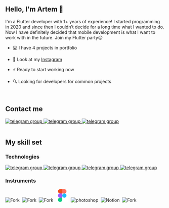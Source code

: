 ## <div align="left">Hello, I'm Artem 👋

I'm a Flutter developer with 1+ years of experience! I started programming in 2020 and since then I couldn’t decide for a long time what I wanted to do.  Now I have definitely decided that mobile development is what I want to work with in the future. Join my Flutter party😉</div>  
  

- 💻 I have 4 projects in portfolio  
  

- 👀 Look at my [Instagram](https://www.instagram.com/kobetskiy.dev)  
  

- ⚡️ Ready to start working now  
  

- 🔍 Looking for developers for common projects  
  

<br/>  

## Contact me 
<div id="badges">
    <a href="https://t.me/kobetskiy" target="_blank">
      <img src="https://upload.wikimedia.org/wikipedia/commons/thumb/8/83/Telegram_2019_Logo.svg/640px-Telegram_2019_Logo.svg.png" width="40" height="40" alt="telegram group" />
    </a>
    <a href="https://www.instagram.com/kobetskiy.dev" target="_blank">
      <img src="https://upload.wikimedia.org/wikipedia/commons/thumb/9/95/Instagram_logo_2022.svg/640px-Instagram_logo_2022.svg.png" width="40" height="40" alt="telegram group" />
    </a>
    <a href="mailto:kobetskiy22@gmail.com" target="_blank">
      <img src="https://upload.wikimedia.org/wikipedia/commons/thumb/c/ce/Android_Email_8.1_Icon.png/640px-Android_Email_8.1_Icon.png" width="40" height="40" alt="telegram group" />
    </a>
</div>

<br/> 

## My skill set
### Technologies
<div id="technologies">
    <a href="https://flutter.dev" target="_blank">
      <img src="https://upload.wikimedia.org/wikipedia/commons/thumb/7/79/Flutter_logo.svg/640px-Flutter_logo.svg.png" width="40" height="40" alt="telegram group" />
    </a>
    <a href="https://dart.dev" target="_blank">
      <img src="https://upload.wikimedia.org/wikipedia/commons/thumb/a/a2/Dart_programming_language_logo_icon.svg/640px-Dart_programming_language_logo_icon.svg.png" width="40" height="40" alt="telegram group" />
    </a>
    <a href="https://firebase.google.com/" target="_blank">
      <img src="https://upload.wikimedia.org/wikipedia/commons/4/46/Touchicon-180.png" width="40" height="40" alt="telegram group" />
    </a>
      <a href="https://bloclibrary.dev/#/" target="_blank">
      <img src="https://pub.dev/packages/bloc/versions/9.0.0/gen-res/gen/190x190/logo.webp" width="40" height="45" alt="telegram group" />
    </a>
</div>

### Instruments
<div>
  <img src="https://uxwing.com/wp-content/themes/uxwing/download/brands-and-social-media/visual-studio-code-icon.png" title="Fork" alt="Fork" width="40" height="40"/>&nbsp;
  <img src="https://upload.wikimedia.org/wikipedia/commons/thumb/c/c1/Android_Studio_icon_%282023%29.svg/640px-Android_Studio_icon_%282023%29.svg.png" title="Fork" alt="Fork" width="40" height="40"/>&nbsp;
  <img src="https://developer.apple.com/assets/elements/icons/xcode-12/xcode-12-96x96_2x.png" title="Fork" alt="Fork" width="40" height="40"/>&nbsp;
  <img src="https://github.com/devicons/devicon/blob/master/icons/figma/figma-original.svg" title="Figma" alt="figma" width="40" height="40"/>&nbsp;
  <img src="https://upload.wikimedia.org/wikipedia/commons/thumb/a/af/Adobe_Photoshop_CC_icon.svg/640px-Adobe_Photoshop_CC_icon.svg.png" title="Photoshop" alt="photoshop" width="40" height="40"/>&nbsp;
  <img src="https://upload.wikimedia.org/wikipedia/commons/e/e9/Notion-logo.svg" title="Notion" alt="Notion" width="40" height="40"/>&nbsp;
  <img src="https://git-fork.com/images/logo.png" title="Fork" alt="Fork" width="40" height="40"/>&nbsp;
</div>

